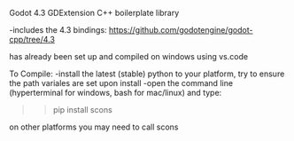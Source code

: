 Godot 4.3 GDExtension C++ boilerplate library

-includes the 4.3 bindings:
  https://github.com/godotengine/godot-cpp/tree/4.3

has already been set up and compiled on windows using vs.code


To Compile:
-install the latest (stable) python to your platform, try to ensure the path variales are set upon install
-open the command line (hyperterminal for windows, bash for mac/linux) and type:
>> pip install scons




on other platforms you may need to call scons
